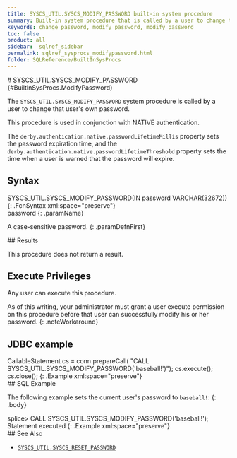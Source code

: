 ```yaml
---
title: SYSCS_UTIL.SYSCS_MODIFY_PASSWORD built-in system procedure
summary: Built-in system procedure that is called by a user to change that user's own password.
keywords: change password, modify password, modify_password
toc: false
product: all
sidebar:  sqlref_sidebar
permalink: sqlref_sysprocs_modifypassword.html
folder: SQLReference/BuiltInSysProcs
---
```

<section>
<div class="TopicContent" data-swiftype-index="true" markdown="1">
# SYSCS_UTIL.SYSCS_MODIFY_PASSWORD   {#BuiltInSysProcs.ModifyPassword}

The `SYSCS_UTIL.SYSCS_MODIFY_PASSWORD` system procedure is called by a
user to change that user's own password.

This procedure is used in conjunction with NATIVE authentication.

The `derby.authentication.native.passwordLifetimeMillis` property sets
the password expiration time, and the
`derby.authentication.native.passwordLifetimeThreshold` property sets
the time when a user is warned that the password will expire.

## Syntax

<div class="fcnWrapperWide" markdown="1">
    SYSCS_UTIL.SYSCS_MODIFY_PASSWORD(IN password VARCHAR(32672))
{: .FcnSyntax xml:space="preserve"}

</div>
<div class="paramList" markdown="1">
password
{: .paramName}

A case-sensitive password.
{: .paramDefnFirst}

</div>
## Results

This procedure does not return a result.

## Execute Privileges

Any user can execute this procedure.

As of this writing, your administrator must grant a user execute
permission on this procedure before that user can successfully modify
his or her password.
{: .noteWorkaround}

## JDBC example

<div class="preWrapperWide" markdown="1">
    CallableStatement cs = conn.prepareCall(
      "CALL SYSCS_UTIL.SYSCS_MODIFY_PASSWORD('baseball!')");
      cs.execute();
      cs.close();
{: .Example xml:space="preserve"}

</div>
## SQL Example

The following example sets the current user's password to `baseball!`:
{: .body}

<div class="preWrapperWide" markdown="1">
    splice> CALL SYSCS_UTIL.SYSCS_MODIFY_PASSWORD('baseball!');
    Statement executed
{: .Example xml:space="preserve"}

</div>
## See Also

* [`SYSCS_UTIL.SYSCS_RESET_PASSWORD`](sqlref_sysprocs_resetpassword.html)

</div>
</section>

